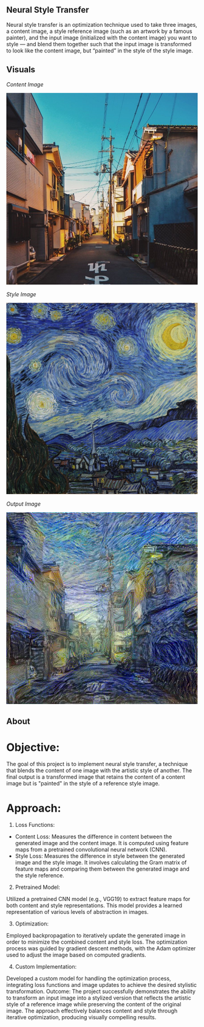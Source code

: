 ## Neural Style Transfer

Neural style transfer is an optimization technique used to take three images, a content image, a style reference image (such as an artwork by a famous painter), and the input image (initialized with the content image) you want to style — and blend them together such that the input image is transformed to look like the content image, but “painted” in the style of the style image.

## Visuals

*Content Image*

![](/images/content_image.jpg)

*Style Image*

![](/images/style_image.jpg)

*Output Image*

![](/images/imgb.jpg)

## About

# Objective:
The goal of this project is to implement neural style transfer, a technique that blends the content of one image with the artistic style of another. The final output is a transformed image that retains the content of a content image but is "painted" in the style of a reference style image.

# Approach:

1. Loss Functions:

* Content Loss: Measures the difference in content between the generated image and the content image. It is computed using feature maps from a pretrained convolutional neural network (CNN).
* Style Loss: Measures the difference in style between the generated image and the style image. It involves calculating the Gram matrix of feature maps and comparing them between the generated image and the style reference.

2. Pretrained Model:

Utilized a pretrained CNN model (e.g., VGG19) to extract feature maps for both content and style representations. This model provides a learned representation of various levels of abstraction in images.

3. Optimization:

Employed backpropagation to iteratively update the generated image in order to minimize the combined content and style loss. The optimization process was guided by gradient descent methods, with the Adam optimizer used to adjust the image based on computed gradients.

4. Custom Implementation:

Developed a custom model for handling the optimization process, integrating loss functions and image updates to achieve the desired stylistic transformation.
Outcome: The project successfully demonstrates the ability to transform an input image into a stylized version that reflects the artistic style of a reference image while preserving the content of the original image. The approach effectively balances content and style through iterative optimization, producing visually compelling results.
